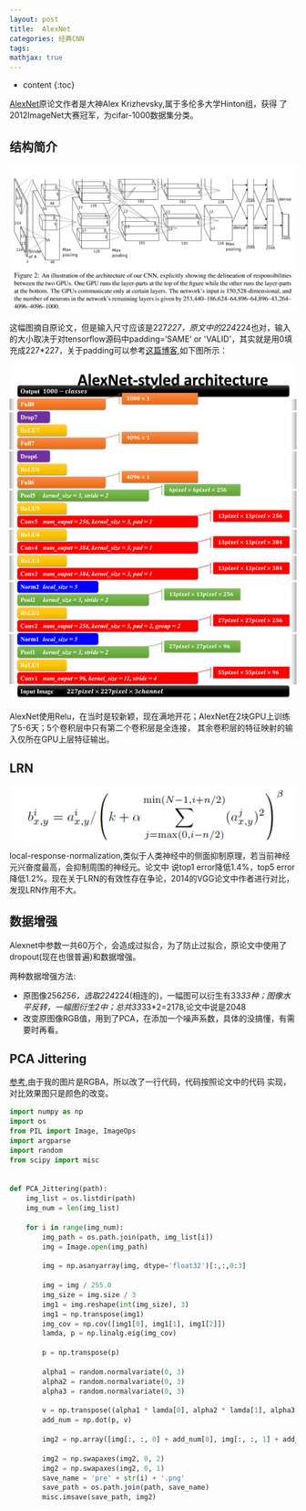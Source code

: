 ```yaml
---
layout: post
title:  AlexNet
categories: 经典CNN
tags:  
mathjax: true
---
```


* content
{:toc}

[AlexNet](http://xanadu.cs.sjsu.edu/~drtylin/classes/cs267_old/ImageNet%20DNN%20NIPS2012(2).pdf)原论文作者是大神Alex Krizhevsky,属于多伦多大学Hinton组，获得
了2012ImageNet大赛冠军，为cifar-1000数据集分类。





## 结构简介

<div align="center"><img src="/photoes/2018/alexnet2.png" /></div>

这幅图摘自原论文，但是输入尺寸应该是227*227，原文中的224*224也对，输入的大小取决于对tensorflow源码中padding=‘SAME‘ or 'VALID'，其实就是用0填充成227*227，关于padding可以参考[这篇博客](https://www.cnblogs.com/willnote/p/6746668.html),如下图所示：

<div align="center"><img src="/photoes/2018/alexnet.png" /></div>


AlexNet使用Relu，在当时是较新颖，现在满地开花；AlexNet在2块GPU上训练了5-6天；5个卷积层中只有第二个卷积层是全连接，
其余卷积层的特征映射的输入仅所在GPU上层特征输出。

## LRN 

<div align="center"><img src="/photoes/2018/lrn.png" /></div>

local-response-normalization,类似于人类神经中的侧面抑制原理，若当前神经元兴奋度最高，会抑制周围的神经元。论文中
说top1 error降低1.4%，top5 error降低1.2%。现在关于LRN的有效性存在争论，2014的VGG论文中作者进行对比，发现LRN作用不大。

## 数据增强

Alexnet中参数一共60万个，会造成过拟合，为了防止过拟合，原论文中使用了dropout(现在也很普遍)和数据增强。

两种数据增强方法:

* 原图像256*256，选取224*224(相连的)，一幅图可以衍生有33*33种；图像水平反转，一幅图衍生2中；总共33*33*2=2178,论文中说是2048
* 改变原图像RGB值，用到了PCA，在添加一个噪声系数，具体的没搞懂，有需要时再看。

## PCA Jittering

[参考](https://blog.csdn.net/l_xyy/article/details/71516071#),由于我的图片是RGBA，所以改了一行代码，代码按照论文中的代码
实现，对比效果图只是颜色的改变。

```python
import numpy as np
import os
from PIL import Image, ImageOps
import argparse
import random
from scipy import misc


def PCA_Jittering(path):
    img_list = os.listdir(path)
    img_num = len(img_list)

    for i in range(img_num):
        img_path = os.path.join(path, img_list[i])
        img = Image.open(img_path)

        img = np.asanyarray(img, dtype='float32')[:,:,0:3]

        img = img / 255.0
        img_size = img.size / 3
        img1 = img.reshape(int(img_size), 3)
        img1 = np.transpose(img1)
        img_cov = np.cov([img1[0], img1[1], img1[2]])
        lamda, p = np.linalg.eig(img_cov)

        p = np.transpose(p)

        alpha1 = random.normalvariate(0, 3)
        alpha2 = random.normalvariate(0, 3)
        alpha3 = random.normalvariate(0, 3)

        v = np.transpose((alpha1 * lamda[0], alpha2 * lamda[1], alpha3 * lamda[2]))
        add_num = np.dot(p, v)

        img2 = np.array([img[:, :, 0] + add_num[0], img[:, :, 1] + add_num[1], img[:, :, 2] + add_num[2]])

        img2 = np.swapaxes(img2, 0, 2)
        img2 = np.swapaxes(img2, 0, 1)
        save_name = 'pre' + str(i) + '.png'
        save_path = os.path.join(path, save_name)
        misc.imsave(save_path, img2)
```

 





